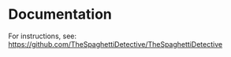 # Documentation

For instructions, see: https://github.com/TheSpaghettiDetective/TheSpaghettiDetective